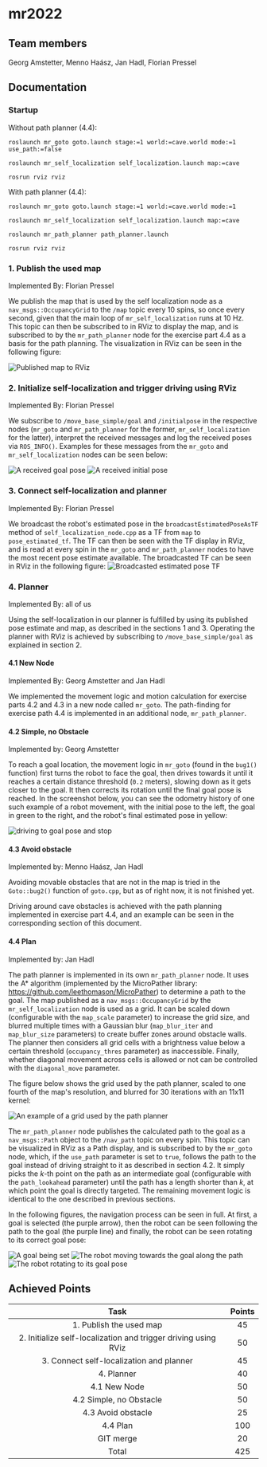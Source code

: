 # mr2022
## Team members
Georg Amstetter, Menno Haász, Jan Hadl, Florian Pressel

## Documentation

### Startup

Without path planner (4.4):

`roslaunch mr_goto goto.launch stage:=1 world:=cave.world mode:=1 use_path:=false`

`roslaunch mr_self_localization self_localization.launch map:=cave`

`rosrun rviz rviz`

With path planner (4.4):

`roslaunch mr_goto goto.launch stage:=1 world:=cave.world mode:=1`

`roslaunch mr_self_localization self_localization.launch map:=cave`

`roslaunch mr_path_planner path_planner.launch`

`rosrun rviz rviz`

### 1. Publish the used map
Implemented By: Florian Pressel

We publish the map that is used by the self localization node as a `nav_msgs::OccupancyGrid` to the `/map` topic every 10 spins, so once every second, given that the main loop of `mr_self_localization` runs at 10 Hz. This topic can then be subscribed to in RViz to display the map, and is subscribed to by the `mr_path_planner` node for the exercise part 4.4 as a basis for the path planning. The visualization in RViz can be seen in the following figure: 

![Published map to RViz](./images/rviz_map.png)

### 2. Initialize self-localization and trigger driving using RViz
Implemented By: Florian Pressel

We subscribe to `/move_base_simple/goal` and `/initialpose` in the respective nodes (`mr_goto` and `mr_path_planner` for the former, `mr_self_localization` for the latter), interpret
the received messages and log the received poses via `ROS_INFO()`. Examples for these messages from the `mr_goto` and `mr_self_localization` nodes can be seen below:

![A received goal pose](./images/goal_debug.png)
![A received initial pose](./images/initialpose_debug.png)

### 3. Connect self-localization and planner
Implemented By: Florian Pressel

We broadcast the robot's estimated pose in the `broadcastEstimatedPoseAsTF` method of `self_localization_node.cpp` as a TF from `map` to `pose_estimated_tf`. The TF can then be seen with the TF display in RViz, and is read at every spin in the `mr_goto` and `mr_path_planner` nodes to have the most recent pose estimate available. The broadcasted TF can be seen in RViz in the following figure:
![Broadcasted estimated pose TF](./images/pose_estimated_rviz.png)

### 4. Planner
Implemented By: all of us

Using the self-localization in our planner is fulfilled by using its published pose estimate and map, as described in the sections 1 and 3. Operating the planner with RViz is achieved by subscribing to `/move_base_simple/goal` as explained in section 2.

#### 4.1 New Node
Implemented By: Georg Amstetter and Jan Hadl

We implemented the movement logic and motion calculation for exercise parts 4.2 and 4.3 in a new node called `mr_goto`. The path-finding for exercise path 4.4 is implemented in an additional node, `mr_path_planner`. 

#### 4.2 Simple, no Obstacle
Implemented by: Georg Amstetter

To reach a goal location, the movement logic in `mr_goto` (found in the `bug1()` function) first turns the robot to face the goal, then drives towards it until it reaches a certain distance threshold (`0.2` meters), slowing down as it gets closer to the goal. It then corrects its rotation until the final goal pose is reached. In the screenshot below, you can see the odometry history of one such example of a robot movement, with the initial pose to the left, the goal in green to the right, and the robot's final estimated pose in yellow:

![driving to goal pose and stop](./images/no_obstacle.png)

#### 4.3 Avoid obstacle
Implemented by: Menno Haász, Jan Hadl

Avoiding movable obstacles that are not in the map is tried in the `Goto::bug2()` function of `goto.cpp`, but as of right now, it is not finished yet. 

Driving around cave obstacles is achieved with the path planning implemented in exercise part 4.4, and an example can be seen in the corresponding section of this document.

#### 4.4 Plan
Implemented by: Jan Hadl

The path planner is implemented in its own `mr_path_planner` node. It uses the A* algorithm (implemented by the MicroPather library: https://github.com/leethomason/MicroPather) to determine a path to the goal. The map published as a `nav_msgs::OccupancyGrid` by the `mr_self_localization` node is used as a grid. It can be scaled down (configurable with the `map_scale` parameter) to increase the grid size, and blurred multiple times with a Gaussian blur (`map_blur_iter` and `map_blur_size` parameters) to create buffer zones around obstacle walls. The planner then considers all grid cells with a brightness value below a certain threshold (`occupancy_thres` parameter) as inaccessible. Finally, whether diagonal movement across cells is allowed or not can be controlled with the `diagonal_move` parameter. 

The figure below shows the grid used by the path planner, scaled to one fourth of the map's resolution, and blurred for 30 iterations with an 11x11 kernel:

![An example of a grid used by the path planner](./images/path_planner_map.jpg)

The `mr_path_planner` node publishes the calculated path to the goal as a `nav_msgs::Path` object to the `/nav_path` topic on every spin. This topic can be visualized in RViz as a Path display, and is subscribed to by the `mr_goto` node, which, if the `use_path` parameter is set to `true`, follows the path to the goal instead of driving straight to it as described in section 4.2. It simply picks the $k$-th point on the path as an intermediate goal (configurable with the `path_lookahead` parameter) until the path has a length shorter than $k$, at which point the goal is directly targeted. The remaining movement logic is identical to the one described in previous sections. 

In the following figures, the navigation process can be seen in full. At first, a goal is selected (the purple arrow), then the robot can be seen following the path to the goal (the purple line) and finally, the robot can be seen rotating to its correct goal pose:

![A goal being set](./images/path_planning_start.png)
![The robot moving towards the goal along the path](./images/path_planning_route.png)
![The robot rotating to its goal pose](./images/path_planning_goal.png)




## Achieved Points

|                              Task                              | Points |
|:--------------------------------------------------------------:|:------:|
|                     1. Publish the used map                    |   45   |
| 2. Initialize self-localization and trigger driving using RViz |   50   |
|            3. Connect self-localization and planner            |   45   |
|                           4. Planner                           |   40   |
|                          4.1 New Node                          |   50   |
|                     4.2 Simple, no Obstacle                    |   50   |
|                       4.3 Avoid obstacle                       |   25   |
|                            4.4 Plan                            |   100  |
|                            GIT merge                           |   20   |
|                              Total                             |   425  |
